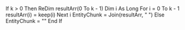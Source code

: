 If k > 0 Then
    ReDim resultArr(0 To k - 1)
    Dim i As Long
    For i = 0 To k - 1
        resultArr(i) = keep(i)
    Next i
    EntityChunk = Join(resultArr, " ")
Else
    EntityChunk = ""
End If

